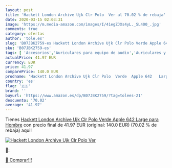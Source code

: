 ```yaml
---
layout: post
title: 'Hackett London Archive Ujk Clr Polo  Ver al 70.02 % de rebaja'
date: 2020-03-15 02:03:31
image: 'https://m.media-amazon.com/images/I/41egZJXs4yL._SL400_.jpg'
comments: true
category: ofertas
author: 'tole.es'
slug: 'B07JBK2759-es Hackett London Archive Ujk Clr Polo Verde Apple 642 Large...'
sku: 'B07JBK2759-es'
tags: [ 'Accesorios','Auriculares para equipo de audio','Auriculares y accesorios','Cables USB','Cables y accesorios','Cables y conectores','Electrónica','Informática','apple', ]
actualPrice: 41.97 EUR
currency: EUR
price: 41.97
comparePrice: 140.0 EUR
prodname: 'Hackett London Archive Ujk Clr Polo  Verde  Apple 642   Large para Hombre'
country: 'es'
flag: '🇪🇸'
brand: ''
buyurl: 'https://www.amazon.es/dp/B07JBK2759/?tag=tolees-21'
descuento: '70.02'
average: '41.97'
---
```


Tienes [Hackett London Archive Ujk Clr Polo  Verde  Apple 642   Large para Hombre](https://www.amazon.es/dp/B07JBK2759/?tag=tolees-21) con precio final de  41.97 EUR (original: 140.0 EUR) (70.02 %  de rebaja) aqui!

[![Hackett London Archive Ujk Clr Polo  Ver](https://m.media-amazon.com/images/I/41egZJXs4yL._SL400_.jpg)](https://www.amazon.es/dp/B07JBK2759/?tag=tolees-21)

🔎:


[🛒 Comprar!!!](https://www.amazon.es/dp/B07JBK2759/?tag=tolees-21)
